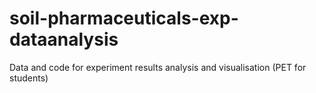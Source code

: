 # soil-pharmaceuticals-exp-dataanalysis
Data and code for experiment results analysis and visualisation (PET for students)
